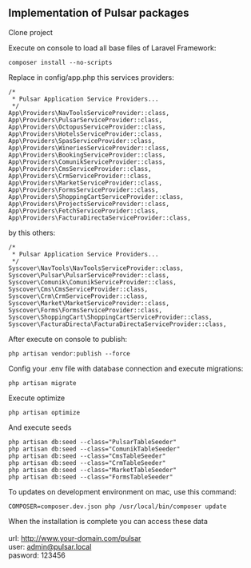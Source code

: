 ## Implementation of Pulsar packages

Clone project

Execute on console to load all base files of Laravel Framework:
```
composer install --no-scripts
```

Replace in config/app.php this services providers:
```
/*
 * Pulsar Application Service Providers...
 */
App\Providers\NavToolsServiceProvider::class,
App\Providers\PulsarServiceProvider::class,
App\Providers\OctopusServiceProvider::class,
App\Providers\HotelsServiceProvider::class,
App\Providers\SpasServiceProvider::class,
App\Providers\WineriesServiceProvider::class,
App\Providers\BookingServiceProvider::class,
App\Providers\ComunikServiceProvider::class,
App\Providers\CmsServiceProvider::class,
App\Providers\CrmServiceProvider::class,
App\Providers\MarketServiceProvider::class,
App\Providers\FormsServiceProvider::class,
App\Providers\ShoppingCartServiceProvider::class,
App\Providers\ProjectsServiceProvider::class,
App\Providers\FetchServiceProvider::class,
App\Providers\FacturaDirectaServiceProvider::class,
```

by this others:
```
/*
 * Pulsar Application Service Providers...
 */
Syscover\NavTools\NavToolsServiceProvider::class,
Syscover\Pulsar\PulsarServiceProvider::class,
Syscover\Comunik\ComunikServiceProvider::class,
Syscover\Cms\CmsServiceProvider::class,
Syscover\Crm\CrmServiceProvider::class,
Syscover\Market\MarketServiceProvider::class,
Syscover\Forms\FormsServiceProvider::class,
Syscover\ShoppingCart\ShoppingCartServiceProvider::class,
Syscover\FacturaDirecta\FacturaDirectaServiceProvider::class,
```

After execute on console to publish:
```
php artisan vendor:publish --force
```

Config your .env file with database connection and execute migrations:
```
php artisan migrate
```

Execute optimize
```
php artisan optimize
```

And execute seeds
```
php artisan db:seed --class="PulsarTableSeeder"
php artisan db:seed --class="ComunikTableSeeder"
php artisan db:seed --class="CmsTableSeeder"
php artisan db:seed --class="CrmTableSeeder"
php artisan db:seed --class="MarketTableSeeder"
php artisan db:seed --class="FormsTableSeeder"

```

To updates on development environment on mac, use this command:
```
COMPOSER=composer.dev.json php /usr/local/bin/composer update
```

When the installation is complete you can access these data
<br><br>
url: http://www.your-domain.com/pulsar<br>
user: admin@pulsar.local<br>
pasword: 123456<br>